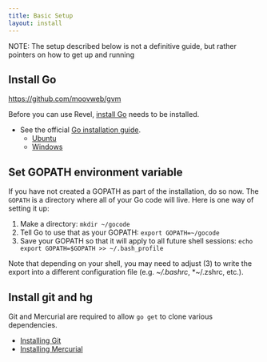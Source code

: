 ```yaml
---
title: Basic Setup
layout: install
---
```


<div class="alert alert-warning">

NOTE: The setup described below is not a definitive guide, but rather pointers on how to get up and running

</div>


## Install Go

<div class="alert alert-info">

https://github.com/moovweb/gvm

</div>

Before you can use Revel, [install Go](http://golang.org/doc/install) needs to be installed.

- See the official [Go installation guide](https://golang.org/doc/install).
    - [Ubuntu](https://github.com/golang/go/wiki/Ubuntu)
    - [Windows](https://golang.org/doc/install#windows)

## Set GOPATH environment variable

If you have not created a GOPATH as part of the installation, do so now. The `GOPATH`
is a directory where all of your Go code will live. Here is one way of setting it up:

1. Make a directory: `mkdir ~/gocode`
2. Tell Go to use that as your GOPATH: `export GOPATH=~/gocode`
3. Save your GOPATH so that it will apply to all future shell sessions: `echo export GOPATH=$GOPATH >> ~/.bash_profile`

Note that depending on your shell, you may need to adjust (3) to write the export into a different configuration file (e.g. *~/.bashrc*, *~/.zshrc, etc.).



## Install git and hg

Git and Mercurial are required to allow `go get` to clone various dependencies.

* [Installing Git](http://git-scm.com/book/en/Getting-Started-Installing-Git)
* [Installing Mercurial](https://www.mercurial-scm.org/downloads)

